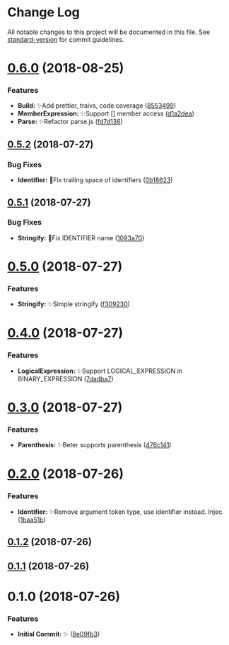 # Change Log

All notable changes to this project will be documented in this file. See [standard-version](https://github.com/conventional-changelog/standard-version) for commit guidelines.

<a name="0.6.0"></a>
# [0.6.0](https://github.com/vivaxy/JavaScript/compare/v0.5.2...v0.6.0) (2018-08-25)


### Features

* **Build:** :sparkles:Add prettier, traivs, code coverage ([8553499](https://github.com/vivaxy/JavaScript/commit/8553499))
* **MemberExpression:** :sparkles:Support [] member access ([d1a2dea](https://github.com/vivaxy/JavaScript/commit/d1a2dea))
* **Parse:** :sparkles:Refactor parse.js ([fd7d136](https://github.com/vivaxy/JavaScript/commit/fd7d136))



<a name="0.5.2"></a>
## [0.5.2](https://github.com/vivaxy/JavaScript/compare/v0.5.1...v0.5.2) (2018-07-27)


### Bug Fixes

* **Identifier:** :bug:Fix trailing space of identifiers ([0b18623](https://github.com/vivaxy/JavaScript/commit/0b18623))



<a name="0.5.1"></a>
## [0.5.1](https://github.com/vivaxy/JavaScript/compare/v0.5.0...v0.5.1) (2018-07-27)


### Bug Fixes

* **Stringify:** :bug:Fix IDENTIFIER name ([1093a70](https://github.com/vivaxy/JavaScript/commit/1093a70))



<a name="0.5.0"></a>
# [0.5.0](https://github.com/vivaxy/JavaScript/compare/v0.4.0...v0.5.0) (2018-07-27)


### Features

* **Stringify:** :sparkles:Simple stringify ([f309230](https://github.com/vivaxy/JavaScript/commit/f309230))



<a name="0.4.0"></a>
# [0.4.0](https://github.com/vivaxy/JavaScript/compare/v0.3.0...v0.4.0) (2018-07-27)


### Features

* **LogicalExpression:** :sparkles:Support LOGICAL_EXPRESSION in BINARY_EXPRESSION ([7dadba7](https://github.com/vivaxy/JavaScript/commit/7dadba7))



<a name="0.3.0"></a>
# [0.3.0](https://github.com/vivaxy/JavaScript/compare/v0.2.0...v0.3.0) (2018-07-27)


### Features

* **Parenthesis:** :sparkles:Beter supports parenthesis ([476c141](https://github.com/vivaxy/JavaScript/commit/476c141))



<a name="0.2.0"></a>
# [0.2.0](https://github.com/vivaxy/JavaScript/compare/v0.1.2...v0.2.0) (2018-07-26)


### Features

* **Identifier:** :sparkles:Remove argument token type, use identifier instead. Injec ([1baa51b](https://github.com/vivaxy/JavaScript/commit/1baa51b))



<a name="0.1.2"></a>
## [0.1.2](https://github.com/vivaxy/JavaScript/compare/v0.1.1...v0.1.2) (2018-07-26)



<a name="0.1.1"></a>
## [0.1.1](https://github.com/vivaxy/JavaScript/compare/v0.1.0...v0.1.1) (2018-07-26)



<a name="0.1.0"></a>
# 0.1.0 (2018-07-26)


### Features

* **Initial Commit:** :sparkles: ([8e09fb3](https://github.com/vivaxy/JavaScript/commit/8e09fb3))
